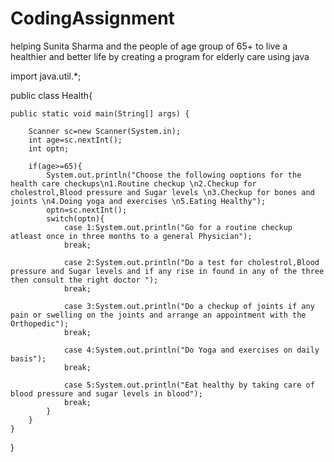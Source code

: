# CodingAssignment
helping Sunita Sharma and the people of age group of 65+ to live a healthier and better life by creating a program for elderly care using java

import java.util.*;

public class Health{

	public static void main(String[] args) {
		
		Scanner sc=new Scanner(System.in);
		int age=sc.nextInt();
		int optn;

		if(age>=65){
			System.out.println("Choose the following ooptions for the health care checkups\n1.Routine checkup \n2.Checkup for cholestrol,Blood pressure and Sugar levels \n3.Checkup for bones and joints \n4.Doing yoga and exercises \n5.Eating Healthy");
  			optn=sc.nextInt();
			switch(optn){
				case 1:System.out.println("Go for a routine checkup atleast once in three months to a general Physician");
				break;

				case 2:System.out.println("Do a test for cholestrol,Blood pressure and Sugar levels and if any rise in found in any of the three then consult the right doctor ");
				break;

				case 3:System.out.println("Do a checkup of joints if any pain or swelling on the joints and arrange an appointment with the Orthopedic");
				break;

				case 4:System.out.println("Do Yoga and exercises on daily basis");
				break;

				case 5:System.out.println("Eat healthy by taking care of blood pressure and sugar levels in blood");
				break;
			}
		}
	}
}
